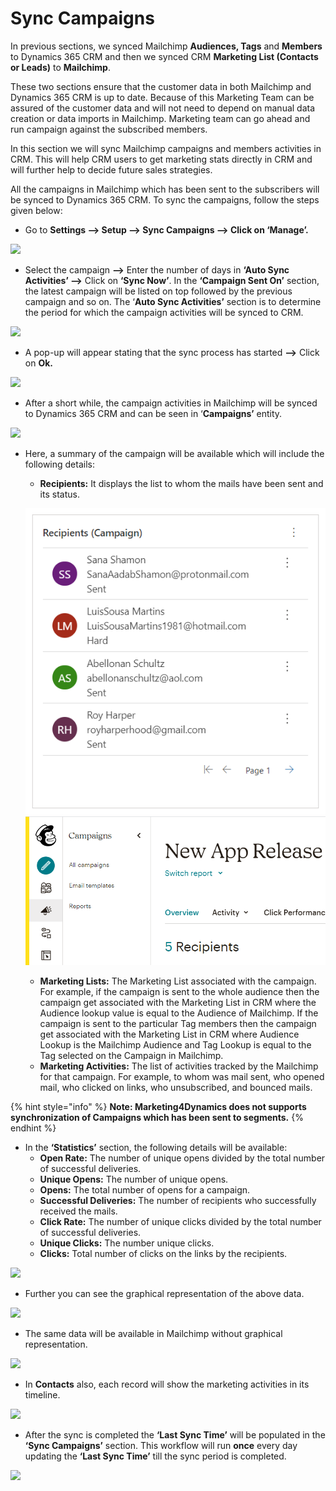 # Sync Campaigns

In previous sections, we synced Mailchimp **Audiences, Tags** and **Members** to Dynamics 365 CRM and then we synced CRM **Marketing List (Contacts or Leads)** to **Mailchimp**.&#x20;

These two sections ensure that the customer data in both Mailchimp and Dynamics 365 CRM is up to date. Because of this Marketing Team can be assured of the customer data and will not need to depend on manual data creation or data imports in Mailchimp. Marketing team can go ahead and run campaign against the subscribed members.&#x20;

In this section we will sync Mailchimp campaigns and members activities in CRM. This will help CRM users to get marketing stats directly in CRM and will further help to decide future sales strategies.&#x20;

All the campaigns in Mailchimp which has been sent to the subscribers will be synced to Dynamics 365 CRM. To sync the campaigns, follow the steps given below:

* Go to **Settings --> Setup --> Sync Campaigns --> Click on ‘Manage’.**

![](<../../.gitbook/assets/Sync Camp\_1.png>)

* Select the campaign **-->** Enter the number of days in **‘Auto Sync Activities’ -->** Click on **‘Sync Now’**. In the **‘Campaign Sent On’** section, the latest campaign will be listed on top followed by the previous campaign and so on. The ‘**Auto Sync Activities’** section is to determine the period for which the campaign activities will be synced to CRM.

![](../../.gitbook/assets/Campaign\_2.png)

* A pop-up will appear stating that the sync process has started **-->** Click on **Ok.**

![](<../../.gitbook/assets/Sync Camp\_2.png>)

* After a short while, the campaign activities in Mailchimp will be synced to Dynamics 365 CRM and can be seen in ‘**Campaigns’** entity.

![](<../../.gitbook/assets/Sync Campaigns\_1.png>)

*   Here, a summary of the campaign will be available which will include the following details:

    * **Recipients:** It displays the list to whom the mails have been sent and its status.

    <img src="../../.gitbook/assets/Sync Campaigns_2.png" alt="" data-size="original">    <img src="../../.gitbook/assets/Sync Campaigns_3.png" alt="" data-size="original">&#x20;

    * **Marketing Lists:** The Marketing List associated with the campaign. For example, if the campaign is sent to the whole audience then the campaign get associated with the Marketing List in CRM where the Audience lookup value is equal to the Audience of Mailchimp. If the campaign is sent to the particular Tag members then the campaign get associated with the Marketing List in CRM where Audience Lookup is the Mailchimp Audience and Tag Lookup is equal to the Tag selected on the Campaign in Mailchimp.
    * **Marketing Activities:** The list of activities tracked by the Mailchimp for that campaign. For example, to whom was mail sent, who opened mail, who clicked on links, who unsubscribed, and bounced mails.

{% hint style="info" %}
**Note: Marketing4Dynamics does not supports synchronization of Campaigns which has been sent to segments.**
{% endhint %}

* In the **‘Statistics’** section, the following details will be available:
  * **Open Rate:** The number of unique opens divided by the total number of successful deliveries.&#x20;
  * **Unique Opens:** The number of unique opens.&#x20;
  * **Opens:** The total number of opens for a campaign.&#x20;
  * **Successful Deliveries:** The number of recipients who successfully received the mails.&#x20;
  * **Click Rate:** The number of unique clicks divided by the total number of successful deliveries.&#x20;
  * **Unique Clicks:** The number unique clicks.&#x20;
  * **Clicks:** Total number of clicks on the links by the recipients.

![](<../../.gitbook/assets/Sync Campaign\_1.png>)

* Further you can see the graphical representation of the above data.

![](<../../.gitbook/assets/Sync Campaign\_3.png>)

* The same data will be available in Mailchimp without graphical representation.

![](<../../.gitbook/assets/Sync Campaign\_2.png>)

* In **Contacts** also, each record will show the marketing activities in its timeline.

![](<../../.gitbook/assets/Sync Campaigns\_4.png>)

* After the sync is completed the **‘Last Sync Time’** will be populated in the **‘Sync Campaigns’** section. This workflow will run **once** every day updating the **‘Last Sync Time’** till the sync period is completed.

![](<../../.gitbook/assets/Sync Campaigns\_5.png>)

